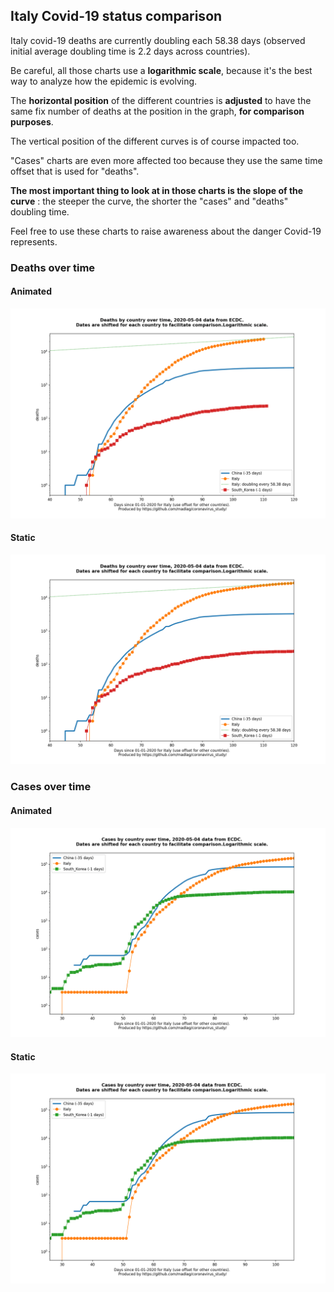 ## Italy Covid-19 status comparison 

Italy covid-19 deaths are currently doubling each 58.38 days (observed initial average doubling time is 2.2 days across countries).



Be careful, all those charts use a **logarithmic scale**, because it's the best way to analyze how the epidemic is evolving.
 
The **horizontal position** of the different countries is **adjusted** to have the same fix number of deaths at the position in the graph, **for comparison purposes**.

The vertical position of the different curves is of course impacted too.

"Cases" charts are even more affected too because they use the same time offset that is used for "deaths".

**The most important thing to look at in those charts is the slope of the curve** : the steeper the curve, the shorter the "cases" and "deaths" doubling time.

Feel free to use these charts to raise awareness about the danger Covid-19 represents. 


 
### Deaths over time
 
#### Animated
![Italy covid-19 deaths animated chart](https://raw.githubusercontent.com/madlag/coronavirus_study/master/notebooks/graphs/2020-05-04/countries/Italy/2020-05-04_Italy_deaths.gif "Italy covid-19 deaths animated chart")   
 
#### Static
![Italy covid-19 deaths static chart](https://raw.githubusercontent.com/madlag/coronavirus_study/master/notebooks/graphs/2020-05-04/countries/Italy/2020-05-04_Italy_deaths.png "Italy covid-19 deaths static chart")   

 
### Cases over time
 
#### Animated
![Italy covid-19 cases animated chart](https://raw.githubusercontent.com/madlag/coronavirus_study/master/notebooks/graphs/2020-05-04/countries/Italy/2020-05-04_Italy_cases.gif "Italy covid-19 cases animated chart")   
 
#### Static
![Italy covid-19 cases static chart](https://raw.githubusercontent.com/madlag/coronavirus_study/master/notebooks/graphs/2020-05-04/countries/Italy/2020-05-04_Italy_cases.png "Italy covid-19 cases static chart")   

